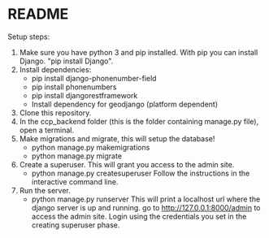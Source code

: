 # README #

Setup steps:

1. Make sure you have python 3 and pip installed. With pip you can install Django. "pip install Django".
2. Install dependencies:
	- pip install django-phonenumber-field
	- pip install phonenumbers
	- pip install djangorestframework
	- Install dependency for geodjango (platform dependent)
3. Clone this repository.
4. In the ccp_backend folder (this is the folder containing manage.py file), open a terminal.
5. Make migrations and migrate, this will setup the database!
	- python manage.py makemigrations
	- python manage.py migrate
6. Create a superuser. This will grant you access to the admin site.
	- python manage.py createsuperuser
	Follow the instructions in the interactive command line.
7. Run the server.
	- python manage.py runserver
	This will print a localhost url where the django server is up and running. go to http://127.0.0.1:8000/admin to access the admin site. Login using the credentials you set in the creating superuser phase.
	